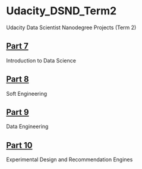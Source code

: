 # Udacity_DSND_Term2
Udacity Data Scientist Nanodegree Projects (Term 2)

## [Part 7](https://github.com/hyeuk-jung/Udacity_DSND_Term2/tree/master/Part%207.%20Introduction%20to%20Data%20Science)
Introduction to Data Science

## [Part 8](https://github.com/hyeuk-jung/Udacity_DSND_Term2/tree/master/Part%208.%20Software%20Engineering)
Soft Engineering

## [Part 9](https://github.com/hyeuk-jung/Udacity_DSND_Term2/tree/master/Part%209.%20Data%20Engineering)
Data Engineering

## [Part 10](https://github.com/hyeuk-jung/Udacity_DSND_Term2/tree/master/Part%2010.%20Experimental%20Design%20%26%20Recommendation%20Engines)
Experimental Design and Recommendation Engines